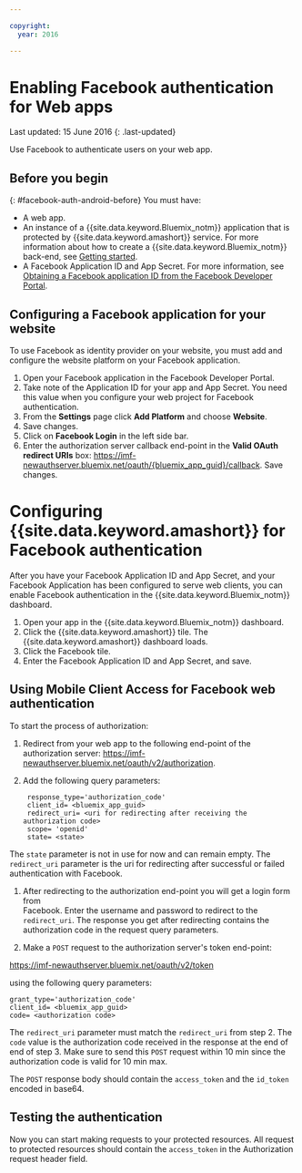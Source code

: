 ```yaml
---

copyright:
  year: 2016

---
```


# Enabling Facebook authentication for Web apps

Last updated: 15 June 2016
{: .last-updated}

Use  Facebook to authenticate users on your web app.

## Before you begin
{: #facebook-auth-android-before}
You must have:
* A web app.  
* An instance of a  {{site.data.keyword.Bluemix_notm}} application that is protected by {{site.data.keyword.amashort}} service. For more information about how to create a {{site.data.keyword.Bluemix_notm}} back-end, see [Getting started](index.html).
* A Facebook Application ID and App Secret. For more information, see [Obtaining a Facebook application ID from the Facebook Developer Portal](https://console.{DomainName}/docs/services/mobileaccess/facebook-auth-overview.html#facebook-appID).


## Configuring a Facebook application for your website
To use Facebook as identity provider on your website, you must add and configure the website platform on your Facebook application.

1. Open your Facebook application in the Facebook Developer Portal.
1. Take note of the Application ID for your app and App Secret. You need this value when you configure your web project for Facebook authentication.
1. From the **Settings** page click **Add Platform** and choose **Website**.
1. Save changes.
1. Click on **Facebook Login** in the left side bar.
1. Enter the authorization server callback end-point in the **Valid OAuth redirect URIs** box: https://imf-newauthserver.bluemix.net/oauth/{bluemix_app_guid}/callback. Save changes.




# Configuring {{site.data.keyword.amashort}} for Facebook authentication
After you have your Facebook Application ID and App Secret, and your Facebook Application has been configured to serve web clients, you can enable Facebook authentication in the  {{site.data.keyword.Bluemix_notm}}  dashboard.

1. Open your app in the  {{site.data.keyword.Bluemix_notm}} dashboard.
1. Click the {{site.data.keyword.amashort}} tile. The {{site.data.keyword.amashort}} dashboard loads.
1. Click the Facebook tile.
1. Enter the Facebook Application ID and App Secret, and save.




## Using Mobile Client Access for Facebook web authentication

To start the process of authorization:

1. Redirect from your web app to the following end-point of the authorization server:  https://imf-newauthserver.bluemix.net/oauth/v2/authorization.

1. Add the following query parameters:
   ```
    response_type='authorization_code'
    client_id= <bluemix_app_guid>
    redirect_uri= <uri for redirecting after receiving the authorization code>
    scope= 'openid'
    state= <state>
    ```


  The `state` parameter is not in use for now and can remain empty.
  The `redirect_uri` parameter is the uri for redirecting after successful or failed authentication with Facebook.

1. After redirecting to the authorization end-point you will get a login form from      
   Facebook. Enter the username and password to redirect to the `redirect_uri`.
   The response you get after redirecting  contains the authorization code in the request query parameters.

1. Make a `POST` request to the authorization server's token end-point:

  https://imf-newauthserver.bluemix.net/oauth/v2/token

  using the following query parameters:
  ```
  grant_type='authorization_code'
  client_id= <bluemix_app_guid>
  code= <authorization code>
  ```
The `redirect_uri` parameter must match the `redirect_uri` from step 2.
The `code` value is the authorization code received in the response at the end of end of step 3.
Make sure to send this `POST` request within 10 min since the authorization code is valid for 10 min max.

  The `POST` response body should contain the `access_token` and the `id_token` encoded in base64.

## Testing the authentication
Now you can start making requests to your protected resources.
All request to protected resources should contain the `access_token` in the Authorization request header field.


